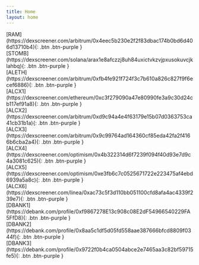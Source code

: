 ```yaml
---
title: Home
layout: home
---
```


<span class="fs-8">
[RAM](https://dexscreener.com/arbitrum/0x4eec5b230e2f2f83dbac174b0bd6d406d13710b4){: .btn .btn-purple }
<br>
[STOMB](https://dexscreener.com/solana/arax1e8afczzj8uh84uxictvkzvjpxusokuvcjklahbq){: .btn .btn-purple }
<br>
[ALETH](https://dexscreener.com/arbitrum/0xfb4fe921f724f3c7b610a826c827f9f6ecef6886){: .btn .btn-purple }
<br>
[ALCX1](https://dexscreener.com/ethereum/0xc3f279090a47e80990fe3a9c30d24cb117ef91a8){: .btn .btn-purple }
<br>
[ALCX2](https://dexscreener.com/arbitrum/0xd9c94a4e4f63179e15b07d0363753ca41cb31b1a){: .btn .btn-purple }
<br>
[ALCX3](https://dexscreener.com/arbitrum/0x9c99764ad164360cf85eda42fa2f4166b6cba2a4){: .btn .btn-purple }
<br>
[ALCX4](https://dexscreener.com/optimism/0x4b322314d6f7239f094f40d93e7d9c4a3081c625){: .btn .btn-purple }
<br>
[ALCX5](https://dexscreener.com/optimism/0xe3fb6c7c0525671722e223475af4ebd6939a5a8c){: .btn .btn-purple }
<br>
[ALCX6](https://dexscreener.com/linea/0xac73c5f3d110bb051100cfd8afa4ac4339f239e7){: .btn .btn-purple }
<br>
[DBANK1](https://debank.com/profile/0xf9867278E13c908c08E2dF54966540229FA5FfD8){: .btn .btn-purple }
<br>
[DBANK2](https://debank.com/profile/0x8aa5c1df5d05fd558aae387666bfcd8809f0344f){: .btn .btn-purple }
<br>
[DBANK3](https://debank.com/profile/0x9722f0b4ca0504abce2e7465aa3c82bf59715fe5){: .btn .btn-purple }
</span>
